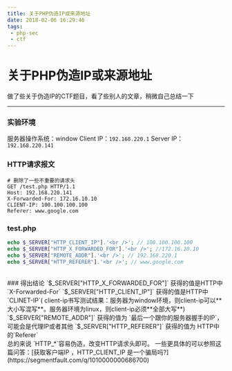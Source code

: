 ```yaml
---
title: 关于PHP伪造IP或来源地址
date: 2018-02-06 16:29:46
tags:
 - php-sec
 - ctf
---
```

# 关于PHP伪造IP或来源地址

做了些关于伪造IP的CTF题目，看了些别人的文章，稍微自己总结一下

----------
### 实验环境
服务器操作系统：window
Client IP：`192.168.220.1`
Server IP：`192.168.220.141`
### HTTP请求报文
```HTTP
# 删除了一些不重要的请求头
GET /test.php HTTP/1.1
Host: 192.168.220.141
X-Forwarded-For: 172.16.10.10
CLIENT-IP: 100.100.100.100
Referer: www.google.com
```
### test.php

```php
echo $_SERVER["HTTP_CLIENT_IP"].'<br />'; // 100.100.100.100
echo $_SERVER["HTTP_X_FORWARDED_FOR"].'<br />'; //172.16.10.10
echo $_SERVER["REMOTE_ADDR"].'<br />'; // 192.168.220.1
echo $_SERVER["HTTP_REFERER"].'<br />'; // www.google.com
```
<Br />
### 得出结论
`$_SERVER["HTTP_X_FORWARDED_FOR"]` 获得的值是HTTP中 `X-Forwarded-For`
`$_SERVER["HTTP_CLIENT_IP"]` 获得的值是HTTP中 `CLINET-IP`( client-ip书写测试结果：服务器为window环境，则client-ip可以**大小写混写**。服务器环境为linux，则client-ip必须**全部大写**)
`$_SERVER["REMOTE_ADDR"]` 获得的值为 `最后一个跟你的服务器握手的IP`，可能会是代理IP或者其他
`$_SERVER["HTTP_REFERER"]` 获得的值为 HTTP中的`Referer`
<Br />
总的来说
`HTTP_*`容易伪造，改变HTTP请求头即可。
一些更具体的可以参照这篇问答：[获取客户端IP ，HTTP_CLIENT_IP 是一个骗局吗?](https://segmentfault.com/q/1010000000686700)
